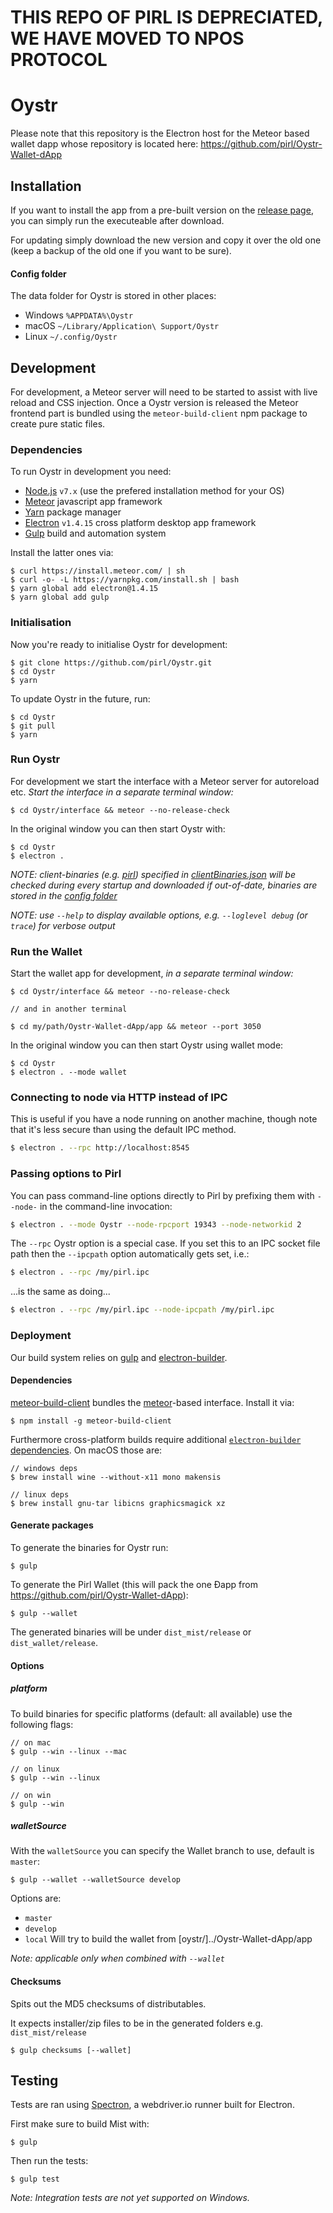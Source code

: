 # THIS REPO OF PIRL IS DEPRECIATED, WE HAVE MOVED TO NPOS PROTOCOL


# Oystr

Please note that this repository is the Electron host for the Meteor based wallet dapp whose repository is located here: https://github.com/pirl/Oystr-Wallet-dApp

## Installation

If you want to install the app from a pre-built version on the [release page](https://github.com/pirl/oystr/releases),
you can simply run the executeable after download.

For updating simply download the new version and copy it over the old one (keep a backup of the old one if you want to be sure).

#### Config folder
The data folder for Oystr is stored in other places:

- Windows `%APPDATA%\Oystr`
- macOS `~/Library/Application\ Support/Oystr`
- Linux `~/.config/Oystr`


## Development

For development, a Meteor server will need to be started to assist with live reload and CSS injection.
Once a Oystr version is released the Meteor frontend part is bundled using the `meteor-build-client` npm package to create pure static files.

### Dependencies

To run Oystr in development you need:

- [Node.js](https://nodejs.org) `v7.x` (use the prefered installation method for your OS)
- [Meteor](https://www.meteor.com/install) javascript app framework
- [Yarn](https://yarnpkg.com/) package manager
- [Electron](http://electron.atom.io/) `v1.4.15` cross platform desktop app framework
- [Gulp](http://gulpjs.com/) build and automation system

Install the latter ones via:

    $ curl https://install.meteor.com/ | sh
    $ curl -o- -L https://yarnpkg.com/install.sh | bash
    $ yarn global add electron@1.4.15
    $ yarn global add gulp

### Initialisation

Now you're ready to initialise Oystr for development:

    $ git clone https://github.com/pirl/Oystr.git
    $ cd Oystr
    $ yarn

To update Oystr in the future, run:

    $ cd Oystr
    $ git pull
    $ yarn

### Run Oystr

For development we start the interface with a Meteor server for autoreload etc.
*Start the interface in a separate terminal window:*

    $ cd Oystr/interface && meteor --no-release-check

In the original window you can then start Oystr with:

    $ cd Oystr
    $ electron .

*NOTE: client-binaries (e.g. [pirl](https://github.com/pirl/pirl)) specified in [clientBinaries.json](https://github.com/pirl/Oystr/blob/master/clientBinaries.json) will be checked during every startup and downloaded if out-of-date, binaries are stored in the [config folder](#config-folder)*

*NOTE: use `--help` to display available options, e.g. `--loglevel debug` (or `trace`) for verbose output*

### Run the Wallet

Start the wallet app for development, *in a separate terminal window:*

    $ cd Oystr/interface && meteor --no-release-check

    // and in another terminal

    $ cd my/path/Oystr-Wallet-dApp/app && meteor --port 3050

In the original window you can then start Oystr using wallet mode:

    $ cd Oystr
    $ electron . --mode wallet


### Connecting to node via HTTP instead of IPC

This is useful if you have a node running on another machine, though note that
it's less secure than using the default IPC method.

```bash
$ electron . --rpc http://localhost:8545
```


### Passing options to Pirl

You can pass command-line options directly to Pirl by prefixing them with `--node-` in
the command-line invocation:

```bash
$ electron . --mode Oystr --node-rpcport 19343 --node-networkid 2
```

The `--rpc` Oystr option is a special case. If you set this to an IPC socket file
path then the `--ipcpath` option automatically gets set, i.e.:

```bash
$ electron . --rpc /my/pirl.ipc
```

...is the same as doing...


```bash
$ electron . --rpc /my/pirl.ipc --node-ipcpath /my/pirl.ipc
```

### Deployment

Our build system relies on [gulp](http://gulpjs.com/) and [electron-builder](https://github.com/electron-userland/electron-builder/).

#### Dependencies

[meteor-build-client](https://github.com/frozeman/meteor-build-client) bundles the [meteor](https://www.meteor.com/)-based interface. Install it via:

    $ npm install -g meteor-build-client

Furthermore cross-platform builds require additional [`electron-builder` dependencies](https://github.com/electron-userland/electron-builder/wiki/Multi-Platform-Build#linux). On macOS those are:

    // windows deps
    $ brew install wine --without-x11 mono makensis

    // linux deps
    $ brew install gnu-tar libicns graphicsmagick xz

#### Generate packages

To generate the binaries for Oystr run:

    $ gulp

To generate the Pirl Wallet (this will pack the one Ðapp from https://github.com/pirl/Oystr-Wallet-dApp):

    $ gulp --wallet

The generated binaries will be under `dist_mist/release` or `dist_wallet/release`.


#### Options

##### platform

To build binaries for specific platforms (default: all available) use the following flags:

    // on mac
    $ gulp --win --linux --mac

    // on linux
    $ gulp --win --linux

    // on win
    $ gulp --win

##### walletSource

With the `walletSource` you can specify the Wallet branch to use, default is `master`:

    $ gulp --wallet --walletSource develop


Options are:

- `master`
- `develop`
- `local` Will try to build the wallet from [oystr/]../Oystr-Wallet-dApp/app

*Note: applicable only when combined with `--wallet`*

#### Checksums

Spits out the MD5 checksums of distributables.

It expects installer/zip files to be in the generated folders e.g. `dist_mist/release`

    $ gulp checksums [--wallet]


## Testing

Tests are ran using [Spectron](https://github.com/electron/spectron/), a webdriver.io runner built for Electron. 

First make sure to build Mist with:

    $ gulp

Then run the tests:

    $ gulp test

*Note: Integration tests are not yet supported on Windows.*
